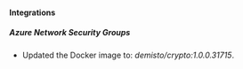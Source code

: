 #### Integrations
##### Azure Network Security Groups
- Updated the Docker image to: *demisto/crypto:1.0.0.31715*.
